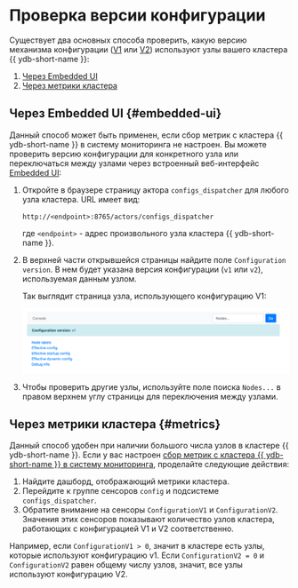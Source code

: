 # Проверка версии конфигурации

Существует два основных способа проверить, какую версию механизма конфигурации ([V1](../configuration-management/configuration-v1/config-overview.md) или [V2](../configuration-management/configuration-v2/config-overview.md)) используют узлы вашего кластера {{ ydb-short-name }}:

1. [Через Embedded UI](#embedded-ui)
2. [Через метрики кластера](#metrics)

## Через Embedded UI {#embedded-ui}

Данный способ может быть применен, если сбор метрик с кластера {{ ydb-short-name }} в систему мониторинга не настроен. Вы можете проверить версию конфигурации для конкретного узла или переключаться между узлами через встроенный веб-интерфейс [Embedded UI](../../reference/embedded-ui/index.md):

1. Откройте в браузере страницу актора `configs_dispatcher` для любого узла кластера. URL имеет вид:

    ```text
    http://<endpoint>:8765/actors/configs_dispatcher
    ```

    где `<endpoint>` - адрес произвольного узла кластера {{ ydb-short-name }}.

2. В верхней части открывшейся страницы найдите поле `Configuration version`. В нем будет указана версия конфигурации (`v1` или `v2`), используемая данным узлом.

    Так выглядит страница узла, использующего конфигурацию V1:

    ![configs-dispatcher-page-v1](_assets/viewer-v1.png)

3. Чтобы проверить другие узлы, используйте поле поиска `Nodes...` в правом верхнем углу страницы для переключения между узлами.

## Через метрики кластера {#metrics}

Данный способ удобен при наличии большого числа узлов в кластере {{ ydb-short-name }}. Если у вас настроен [сбор метрик с кластера {{ ydb-short-name }} в систему мониторинга](../../reference/observability/metrics/index.md), проделайте следующие действия:

1. Найдите дашборд, отображающий метрики кластера.
2. Перейдите к группе сенсоров `config` и подсистеме `configs_dispatcher`.
3. Обратите внимание на сенсоры `ConfigurationV1` и `ConfigurationV2`. Значения этих сенсоров показывают количество узлов кластера, работающих с конфигурацией V1 и V2 соответственно.

Например, если `ConfigurationV1 > 0`, значит в кластере есть узлы, которые используют конфигурацию v1. Если `ConfigurationV2 = 0` и `ConfigurationV2` равен общему числу узлов, значит, все узлы используют конфигурацию V2.
